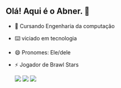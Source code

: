 ## Olá! Aqui é o Abner. 👋


- 🌱 Cursando Engenharia da computação
- ⌨️ viciado em tecnologia
- 😄 Pronomes: Ele/dele
- ⚡ Jogador de Brawl Stars

  <div>
     <a href="https://instagram.com/abnerlime" target="_blank"><img src="https://img.shields.io/badge/-Instagram-%23E4405F?style=for-the-badge&logo=instagram&logoColor=white" target="_blank"></a>
    <a href="https://www.linkedin.com/in/abner-menezes-ceeng" target="_blank"><img src="https://img.shields.io/badge/-LinkedIn-%230077B5?style=for-the-badge&logo=linkedin&logoColor=white" target="_blank"></a> 
    <a href = "mailto:abnerlimamenezes02@gmail.com"><img src="https://img.shields.io/badge/-Gmail-%23333?style=for-the-badge&logo=gmail&logoColor=white" target="_blank"></a>
  </div>

